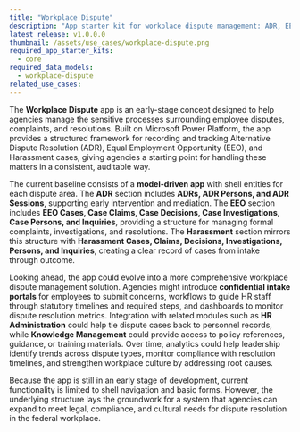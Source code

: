 ```yaml
---
title: "Workplace Dispute"
description: "App starter kit for workplace dispute management: ADR, EEO, and harassment case tracking."
latest_release: v1.0.0.0
thumbnail: /assets/use_cases/workplace-dispute.png
required_app_starter_kits:
  - core
required_data_models:
  - workplace-dispute
related_use_cases:
---
```


The **Workplace Dispute** app is an early-stage concept designed to help agencies manage the sensitive processes surrounding employee disputes, complaints, and resolutions. Built on Microsoft Power Platform, the app provides a structured framework for recording and tracking Alternative Dispute Resolution (ADR), Equal Employment Opportunity (EEO), and Harassment cases, giving agencies a starting point for handling these matters in a consistent, auditable way.

The current baseline consists of a **model-driven app** with shell entities for each dispute area. The **ADR** section includes **ADRs, ADR Persons, and ADR Sessions**, supporting early intervention and mediation. The **EEO** section includes **EEO Cases, Case Claims, Case Decisions, Case Investigations, Case Persons, and Inquiries**, providing a structure for managing formal complaints, investigations, and resolutions. The **Harassment** section mirrors this structure with **Harassment Cases, Claims, Decisions, Investigations, Persons, and Inquiries**, creating a clear record of cases from intake through outcome.

Looking ahead, the app could evolve into a more comprehensive workplace dispute management solution. Agencies might introduce **confidential intake portals** for employees to submit concerns, workflows to guide HR staff through statutory timelines and required steps, and dashboards to monitor dispute resolution metrics. Integration with related modules such as **HR Administration** could help tie dispute cases back to personnel records, while **Knowledge Management** could provide access to policy references, guidance, or training materials. Over time, analytics could help leadership identify trends across dispute types, monitor compliance with resolution timelines, and strengthen workplace culture by addressing root causes.

Because the app is still in an early stage of development, current functionality is limited to shell navigation and basic forms. However, the underlying structure lays the groundwork for a system that agencies can expand to meet legal, compliance, and cultural needs for dispute resolution in the federal workplace.


